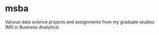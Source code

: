 # msba
Various data science projects and assignments from my graduate studies (MS in Business Analytics)

